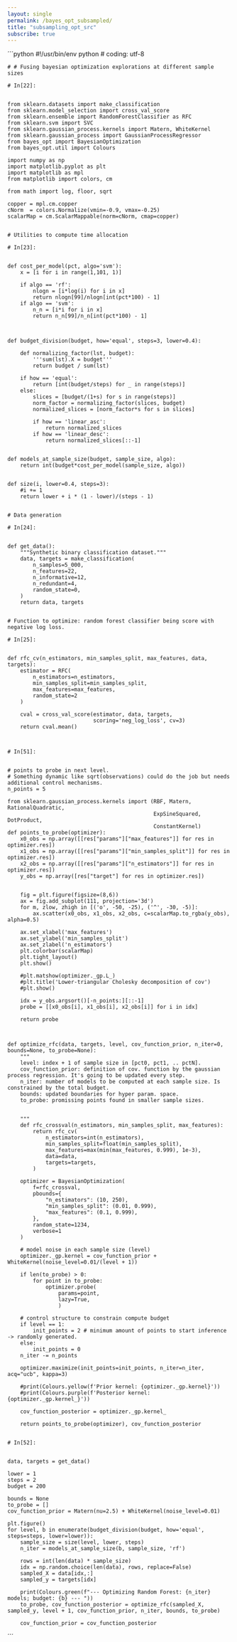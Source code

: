 ```yaml
---
layout: single
permalink: /bayes_opt_subsampled/
title: "subsampling_opt_src"
subscribe: true
--- 
```


´´´python
    #!/usr/bin/env python
    # coding: utf-8

    # # Fusing bayesian optimization explorations at different sample sizes

    # In[22]:


    from sklearn.datasets import make_classification
    from sklearn.model_selection import cross_val_score
    from sklearn.ensemble import RandomForestClassifier as RFC
    from sklearn.svm import SVC
    from sklearn.gaussian_process.kernels import Matern, WhiteKernel
    from sklearn.gaussian_process import GaussianProcessRegressor
    from bayes_opt import BayesianOptimization
    from bayes_opt.util import Colours

    import numpy as np
    import matplotlib.pyplot as plt
    import matplotlib as mpl
    from matplotlib import colors, cm 

    from math import log, floor, sqrt

    copper = mpl.cm.copper 
    cNorm  = colors.Normalize(vmin=-0.9, vmax=-0.25)
    scalarMap = cm.ScalarMappable(norm=cNorm, cmap=copper)


    # Utilities to compute time allocation

    # In[23]:


    def cost_per_model(pct, algo='svm'): 
        x = [i for i in range(1,101, 1)] 

        if algo == 'rf': 
            nlogn = [i*log(i) for i in x]
            return nlogn[99]/nlogn[int(pct*100) - 1]
        if algo == 'svm':
            n_n = [i*i for i in x]
            return n_n[99]/n_n[int(pct*100) - 1] 



    def budget_division(budget, how='equal', steps=3, lower=0.4):

        def normalizing_factor(lst, budget):
            '''sum(lst).X = budget'''
            return budget / sum(lst)

        if how == 'equal':
            return [int(budget/steps) for _ in range(steps)]
        else:
            slices = [budget/(1+s) for s in range(steps)]
            norm_factor = normalizing_factor(slices, budget)
            normalized_slices = [norm_factor*s for s in slices]

            if how == 'linear_asc':
                return normalized_slices
            if how == 'linear_desc':
                return normalized_slices[::-1]


    def models_at_sample_size(budget, sample_size, algo):
        return int(budget*cost_per_model(sample_size, algo))


    def size(i, lower=0.4, steps=3):
        #i += 1
        return lower + i * (1 - lower)/(steps - 1)


    # Data generation

    # In[24]:


    def get_data():
        """Synthetic binary classification dataset."""
        data, targets = make_classification(
            n_samples=5_000,
            n_features=22,
            n_informative=12,
            n_redundant=4, 
            random_state=0,
        )
        return data, targets


    # Function to optimize: random forest classifier being score with negative log loss.

    # In[25]:


    def rfc_cv(n_estimators, min_samples_split, max_features, data, targets): 
        estimator = RFC(
            n_estimators=n_estimators,
            min_samples_split=min_samples_split,
            max_features=max_features,
            random_state=2
        ) 

        cval = cross_val_score(estimator, data, targets,
                               scoring='neg_log_loss', cv=3)
        return cval.mean()



    # In[51]:


    # points to probe in next level. 
    # Something dynamic like sqrt(observations) could do the job but needs additional control mechanisms.
    n_points = 5

    from sklearn.gaussian_process.kernels import (RBF, Matern, RationalQuadratic,
                                                  ExpSineSquared, DotProduct,
                                                  ConstantKernel)
    def points_to_probe(optimizer):
        x0_obs = np.array([[res["params"]["max_features"]] for res in optimizer.res]) 
        x1_obs = np.array([[res["params"]["min_samples_split"]] for res in optimizer.res])
        x2_obs = np.array([[res["params"]["n_estimators"]] for res in optimizer.res]) 
        y_obs = np.array([res["target"] for res in optimizer.res]) 


        fig = plt.figure(figsize=(8,6))
        ax = fig.add_subplot(111, projection='3d')
        for m, zlow, zhigh in [('o', -50, -25), ('^', -30, -5)]: 
            ax.scatter(x0_obs, x1_obs, x2_obs, c=scalarMap.to_rgba(y_obs), alpha=0.5)

        ax.set_xlabel('max_features')
        ax.set_ylabel('min_samples_split')
        ax.set_zlabel('n_estimators')
        plt.colorbar(scalarMap)
        plt.tight_layout()
        plt.show()

        #plt.matshow(optimizer._gp.L_)
        #plt.title('Lower-triangular Cholesky decomposition of cov')
        #plt.show() 

        idx = y_obs.argsort()[-n_points:][::-1]
        probe = [[x0_obs[i], x1_obs[i], x2_obs[i]] for i in idx]

        return probe



    def optimize_rfc(data, targets, level, cov_function_prior, n_iter=0, bounds=None, to_probe=None):
        """
        level: index + 1 of sample size in [pct0, pct1, .. pctN].
        cov_function_prior: definition of cov. function by the gaussian process regression. It's going to be updated every step.
        n_iter: number of models to be computed at each sample size. Is constrained by the total budget.
        bounds: updated boundaries for hyper param. space.
        to_probe: promissing points found in smaller sample sizes.


        """
        def rfc_crossval(n_estimators, min_samples_split, max_features): 
            return rfc_cv(
                n_estimators=int(n_estimators),
                min_samples_split=float(min_samples_split),
                max_features=max(min(max_features, 0.999), 1e-3), 
                data=data,
                targets=targets,
            )

        optimizer = BayesianOptimization(
            f=rfc_crossval,
            pbounds={
                "n_estimators": (10, 250),
                "min_samples_split": (0.01, 0.999),
                "max_features": (0.1, 0.999), 
            },
            random_state=1234,
            verbose=1
        ) 

        # model noise in each sample size (level)
        optimizer._gp.kernel = cov_function_prior + WhiteKernel(noise_level=0.01/(level + 1))

        if len(to_probe) > 0:
            for point in to_probe: 
                optimizer.probe(
                    params=point,
                    lazy=True,
                    )

        # control structure to constrain compute budget
        if level == 1:
            init_points = 2 # minimum amount of points to start inference -> randomly generated.
        else:
            init_points = 0
        n_iter -= n_points 

        optimizer.maximize(init_points=init_points, n_iter=n_iter, acq="ucb", kappa=3) 

        #print(Colours.yellow(f'Prior kernel: {optimizer._gp.kernel}'))
        #print(Colours.purple(f'Posterior kernel: {optimizer._gp.kernel_}'))

        cov_function_posterior = optimizer._gp.kernel_

        return points_to_probe(optimizer), cov_function_posterior


    # In[52]:


    data, targets = get_data()

    lower = 1
    steps = 2
    budget = 200

    bounds = None
    to_probe = []
    cov_function_prior = Matern(nu=2.5) + WhiteKernel(noise_level=0.01)

    plt.figure()
    for level, b in enumerate(budget_division(budget, how='equal', steps=steps, lower=lower)):
        sample_size = size(level, lower, steps) 
        n_iter = models_at_sample_size(b, sample_size, 'rf')

        rows = int(len(data) * sample_size)
        idx = np.random.choice(len(data), rows, replace=False)
        sampled_X = data[idx,:]
        sampled_y = targets[idx]

        print(Colours.green(f"--- Optimizing Random Forest: {n_iter} models; budget: {b} --- "))
        to_probe, cov_function_posterior = optimize_rfc(sampled_X, sampled_y, level + 1, cov_function_prior, n_iter, bounds, to_probe)

        cov_function_prior = cov_function_posterior 
´´´


